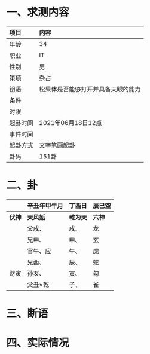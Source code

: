 # 一、求测内容
|项目|内容|
|:-|:-|
|年龄|34|
|职业|IT|
|性别|男|
|策项|杂占|
|钥语|松果体是否能够打开并具备天眼的能力|
|条件||
|时限||
|起卦时间|2021年06月18日12点|
|事件时间||
|起卦方式|文字笔画起卦|
|卦码|151卦|

# 二、卦
||辛丑年甲午月|丁酉日|辰巳空|
|:-|:-|:-|:-|
|**伏神**|**天风姤**|**乾为天**|**六神**|
||父戌、|戌、|龙|
||兄申、|申、|玄|
||官午、应|午、|虎|
||兄酉、|辰、|蛇|
|财寅|孙亥、|寅、|勾|
||父丑×乾|子、|雀|


# 三、断语

# 四、实际情况